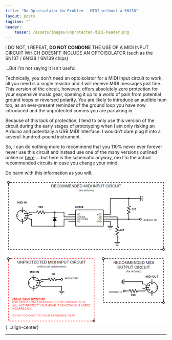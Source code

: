 ```yaml
---
title: "No Optoisolator No Problem - MIDI without a 6N138"
layout: posts
tagline: ""
header:
    teaser: /assets/images/unprotected-MIDI-header.png
---
```


I DO NOT, I REPEAT, **DO NOT CONDONE** THE USE OF A MIDI INPUT CIRCUIT WHICH DOESN'T INCLUDE AN OPTOISOLATOR (such as the 6N137 / 6N138 / 6N139 chips)

...But I'm not saying it isn't useful.

Technically, you don't need an optoisolator for a MIDI Input circuit to work, all you need is a single resistor and it will receive MIDI messages just fine. This version of the circuit, however, offers absolutely zero protection for your expensive music gear, opening it up to a world of pain from potential ground loops or reversed polarity. You are likely to introduce an audible hum too, as an ever-present reminder of the ground loop you have now introduced and the unprotected comms you are partaking in.

Because of this lack of protection, I tend to only use this version of the circuit during the early stages of prototyping when I am only risking an Arduino and potentially a USB MIDI Interface. I wouldn't dare plug it into a several-hundred-pound instrument.

So, I can do nothing more to recommend that you 110% never ever forever never use this circuit and instead use one of the many versions outlined online or [here](/MIDI-6N137-vs-6N138-vs-6N139/) ... but here is the schematic anyway, next to the actual recommended circuits in case you change your mind.

Do harm with this information as you will.

![](../assets/images/unprotected-MIDI.png){: .align-center}

***
